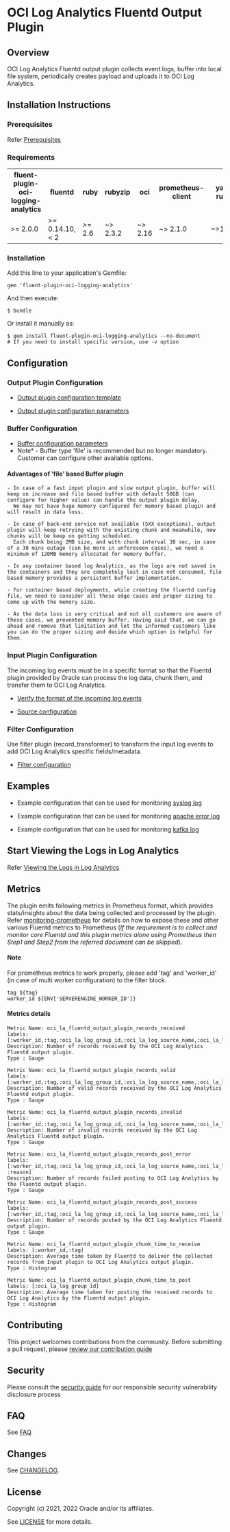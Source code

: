 # OCI Log Analytics Fluentd Output Plugin


## Overview

OCI Log Analytics Fluentd output plugin collects event logs, buffer into local file system, periodically creates payload and uploads it to OCI Log Analytics.

## Installation Instructions

### Prerequisites

Refer [Prerequisites](https://docs.oracle.com/en/learn/oci_logging_analytics_fluentd/#prerequisites)

### Requirements

<table>
  <tr>
    <th>fluent-plugin-oci-logging-analytics</th>
    <th>fluentd</th>
    <th>ruby</th>
    <th>rubyzip</th>
    <th>oci</th>
    <th>prometheus-client</th>
    <th>yajl-ruby</th>
  </tr>
  <tr>
    <td>>= 2.0.0</td>
    <td>>= 0.14.10, < 2 </td>
    <td>>= 2.6</td>
    <td>~> 2.3.2 </td>
    <td>~> 2.16</td>
    <td>~> 2.1.0</td>
    <td>~>1.4.3</td>
  </tr>
</table>

### Installation

Add this line to your application's Gemfile:

    gem 'fluent-plugin-oci-logging-analytics'
   
And then execute:

    $ bundle
   
Or install it manually as:

    $ gem install fluent-plugin-oci-logging-analytics --no-document
    # If you need to install specific version, use -v option
   

## Configuration
 
### Output Plugin Configuration

   - [Output plugin configuration template](https://docs.oracle.com/en/learn/oci_logging_analytics_fluentd/#create-the-fluentd-configuration-file)

   - [Output plugin configuration parameters](https://docs.oracle.com/en/learn/oci_logging_analytics_fluentd/#output-plugin-configuration-parameters)

### Buffer Configuration

   - [Buffer configuration parameters](https://docs.oracle.com/en/learn/oci_logging_analytics_fluentd/#buffer-configuration-parameters)
   - Note* - Buffer type 'file' is recommended but no longer mandatory. Customer can configure other available options.
 
#### Advantages of 'file' based Buffer plugin    
    - In case of a fast input plugin and slow output plugin, buffer will keep on increase and file based buffer with default 50GB (can configure for higher value) can handle the output plugin delay. 
      We may not have huge memory configured for memory based plugin and will result in data loss.
    
    - In case of back-end service not available (5XX exceptions), output plugin will keep retrying with the existing chunk and meanwhile, new chunks will be keep on getting scheduled. 
      Each chunk being 2MB size, and with chunk interval 30 sec, in case of a 30 mins outage (can be more in unforeseen cases), we need a minimum of 120MB memory allocated for memory buffer.

    - In any container based log Analytics, as the logs are not saved in the containers and they are completely lost in case not consumed, file based memory provides a persistent buffer implementation.
    
    - For container based deployments, while creating the fluentd config file, we need to consider all these edge cases and proper sizing to come up with the memory size.
    
    - As the data loss is very critical and not all customers are aware of these cases, we prevented memory buffer. Having said that, we can go ahead and remove that limitation and let the informed customers like you can do the proper sizing and decide which option is helpful for them.


### Input Plugin Configuration 

The incoming log events must be in a specific format so that the Fluentd plugin provided by Oracle can process the log data, chunk them, and transfer them to OCI Log Analytics.
 
   - [Verify the format of the incoming log events](https://docs.oracle.com/en/learn/oci_logging_analytics_fluentd/#verify-the-format-of-the-incoming-log-events)
   
   - [Source configuration](https://docs.oracle.com/en/learn/oci_logging_analytics_fluentd/#source--input-plugin-configuration)

### Filter Configuration

Use filter plugin (record_transformer) to transform the input log events to add OCI Log Analytics specific fields/metadata.

   - [Filter configuration](https://docs.oracle.com/en/learn/oci_logging_analytics_fluentd/#filter-configuration)


## Examples

   - Example configuration that can be used for monitoring [syslog log](examples/syslog.conf)

   - Example configuration that can be used for monitoring [apache error log](examples/apache.conf)

   - Example configuration that can be used for monitoring [kafka log](examples/kafka.conf)

## Start Viewing the Logs in Log Analytics

Refer [Viewing the Logs in Log Analytics](https://docs.oracle.com/en/learn/oci_logging_analytics_fluentd/#start-viewing-the-logs-in-logging-analytics)

## Metrics

The plugin emits following metrics in Prometheus format, which provides stats/insights about the data being collected and processed by the plugin. 
Refer [monitoring-prometheus](https://docs.fluentd.org/monitoring-fluentd/monitoring-prometheus) for details on how to expose these and other various Fluentd metrics to Prometheus (*If the requirement is to collect and monitor core Fluentd and this plugin metrics alone using Prometheus then Step1 and Step2 from the referred document can be skipped*).

#### Note 
For prometheus metrics to work properly, please add 'tag' and 'worker_id' (in case of multi worker configuration) to the filter block.
    
    tag ${tag}
    worker_id ${ENV['SERVERENGINE_WORKER_ID']}

#### Metrics details
    Metric Name: oci_la_fluentd_output_plugin_records_received 
    labels: [:worker_id,:tag,:oci_la_log_group_id,:oci_la_log_source_name,:oci_la_log_set]
    Description: Number of records received by the OCI Log Analytics Fluentd output plugin.
    Type : Gauge

    Metric Name: oci_la_fluentd_output_plugin_records_valid 
    labels: [:worker_id,:tag,:oci_la_log_group_id,:oci_la_log_source_name,:oci_la_log_set]
    Description: Number of valid records received by the OCI Log Analytics Fluentd output plugin.
    Type : Gauge 
    
    Metric Name: oci_la_fluentd_output_plugin_records_invalid 
    labels: [:worker_id,:tag,:oci_la_log_group_id,:oci_la_log_source_name,:oci_la_log_set,:reason]
    Description: Number of invalid records received by the OCI Log Analytics Fluentd output plugin. 
    Type : Gauge
    
    Metric Name: oci_la_fluentd_output_plugin_records_post_error 
    labels: [:worker_id,:tag,:oci_la_log_group_id,:oci_la_log_source_name,:oci_la_log_set,:error_code, :reason]
    Description: Number of records failed posting to OCI Log Analytics by the Fluentd output plugin.
    Type : Gauge
        
    Metric Name: oci_la_fluentd_output_plugin_records_post_success 
    labels: [:worker_id,:tag,:oci_la_log_group_id,:oci_la_log_source_name,:oci_la_log_set]
    Description: Number of records posted by the OCI Log Analytics Fluentd output plugin. 
    Type : Gauge  
  
    Metric Name: oci_la_fluentd_output_plugin_chunk_time_to_receive
    labels: [:worker_id,:tag]
    Description: Average time taken by Fluentd to deliver the collected records from Input plugin to OCI Log Analytics output plugin.
    Type : Histogram  
    
    Metric Name: oci_la_fluentd_output_plugin_chunk_time_to_post 
    labels: [:oci_la_log_group_id]
    Description: Average time taken for posting the received records to OCI Log Analytics by the Fluentd output plugin.
    Type : Histogram

## Contributing

This project welcomes contributions from the community. Before submitting a pull request, please [review our contribution guide](./CONTRIBUTING.md)

## Security

Please consult the [security guide](./SECURITY.md) for our responsible security vulnerability disclosure process

## FAQ

See [FAQ](FAQ.md).

## Changes

See [CHANGELOG](CHANGELOG.md).

## License

Copyright (c) 2021, 2022  Oracle and/or its affiliates.

See [LICENSE](LICENSE.txt) for more details.
